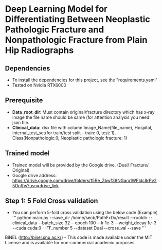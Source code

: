 Deep Learning Model for Differentiating Between Neoplastic Pathologic Fracture and Nonpathologic Fracture from Plain Hip Radiographs
=====================

## Dependencies
* To install the dependencies for this project, see the "requirements.yaml"
* Tested on Nvidia RTX6000

## Prerequisite
* **Data_root_dir**: Must contain original/fracture directory which has x-ray image the file name should be same (for attention analysis you need json file.
* **Clinical_data**: xlsx file with column Image_Name(file_name), Hospital, Internal_test_set(for train/test split - train: 0, test: 1), Class(Nonpathologic:0, Neoplastic pathologic fracture: 1)

## Trained model
* Trained model will be provided by the Google drive. (Dual/ Fracture/ Original)
* Google drive address: <https://drive.google.com/drive/folders/15Re_Zbwf38NGaro1WFldc8rPy25Opffw?usp=drive_link>

## Step 1: 5 Fold Cross validation
* You can perform 5-fold cross validation using the below code (Example)
'''
python main.py --save_dir /home/seob/PathFxDx/result --rootdir <path to data_root_dir> --clinical_data <path to clinical data> --batch_size 32 --epoch 100 --lr 1e-3 --weight_decay 1e-3 --cuda cuda:0 --FF_number 5 --dataset Dual  --cross_val --save
'''

BiNEL (http://binel.snu.ac.kr) - This code is made available under the MIT License and is available for non-commercial academic purposes
